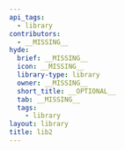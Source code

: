 ```yaml
---
api_tags:
  - library
contributors:
  - __MISSING__
hyde:
  brief: __MISSING__
  icon: __MISSING__
  library-type: library
  owner: __MISSING__
  short_title: __OPTIONAL__
  tab: __MISSING__
  tags:
    - library
layout: library
title: lib2
---
```

